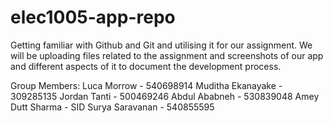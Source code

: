 # elec1005-app-repo
Getting familiar with Github and Git and utilising it for our assignment.
We will be uploading files related to the assignment and screenshots of our app and different aspects of it to document the development process.

Group Members:
Luca Morrow - 540698914
Muditha Ekanayake - 309285135
Jordan Tanti - 500469246
Abdul Ababneh - 530839048
Amey Dutt Sharma - SID
Surya Saravanan - 540855595


